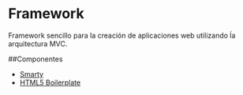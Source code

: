 Framework
=========

Framework sencillo para la creación de aplicaciones web utilizando ĺa arquitectura MVC.

##Componentes

* [Smarty](http://www.smarty.net/)
* [HTML5 Boilerplate](http://html5boilerplate.com)